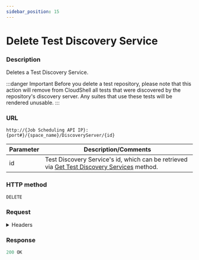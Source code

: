 ```yaml
---
sidebar_position: 15
---
```


# Delete Test Discovery Service

### Description

Deletes a Test Discovery Service.

:::danger Important 
Before you delete a test repository, please note that this action will remove from CloudShell all tests that were discovered by the repository's discovery server. Any suites that use these tests will be rendered unusable.
:::

### URL

`http://{Job Scheduling API IP}:{port#}/{space_name}/DiscoveryServer/{id}`

| Parameter | Description/Comments |
| --- | --- |
| id | Test Discovery Service's id, which can be retrieved via [Get Test Discovery Services](./get-test-discovery-services) method. |

### HTTP method

`DELETE`

### Request

<details>
<summary>Headers</summary>

Example header format:

`Authorization: Basic <authorization token returned from the login method>`

`Content-Type: application/json`

</details>

### Response

```javascript
200 OK
```